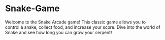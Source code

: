 # Snake-Game
Welcome to the Snake Arcade game! This classic game allows you to control a snake, collect food, and increase your score. Dive into the world of Snake and see how long you can grow your serpent!
